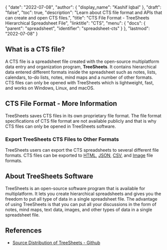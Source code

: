 {
  "date": "2022-07-08",
  "author": {
    "display_name": "Kashif Iqbal"
  },
  "draft": "false",
  "toc": true,
  "description": "Learn about CTS file format and APIs that can create and open CTS files.",
  "title": "CTS File Format - TreeSheets Hierarchical Spreadsheet File",
  "linktitle": "CTS",
  "menu": {
    "docs": {
      "parent": "spreadsheet",
      "identifier": "spreadsheet-cts"
    }
  },
  "lastmod": "2022-07-08"
}

## What is a CTS file?

A CTS file is a spreadsheet file created with the open-source multiplatform data entry and organization program, **TreeSheets**. It contains hierarchical data entered different formats inside the spreadsheet such as notes, lists, calendars, to-do lists, notes, mind maps and a number of other formats. CTS files can only be opened with TreeSheets which is lightweight, fast, and works on Windows, Linux, and macOS.

## CTS File Format - More Information

TreeSheets saves CTS files in its own proprietary file format. The file format specifications of CTS file format are not available publicly and that is why CTS files can only be opened in TreeSheets software.

### Export TreeSheets CTS Files to Other Formats

TreeSheets users can export the CTS spreadsheets to several different file formats. CTS files can be exported to [HTML](/web/html/), [JSON](/web/json/), [CSV](/spreadsheet/csv/), and [Image](/image/) file formats.

## About TreeSheets Software

TreeSheets is an open-source software program that is available for multiplatform. It lets you create hierarchical spreadsheets and gives you the freedom to put all type of data in a single spreadsheet file. The advantage of using TreeSheets is that you can put all your discussions in the form of notes, mind maps, text data, images, and other types of data in a single spreadsheet file.

## References

* [Source Distribution of TreeSheets - Github](https://github.com/aardappel/treesheets)
